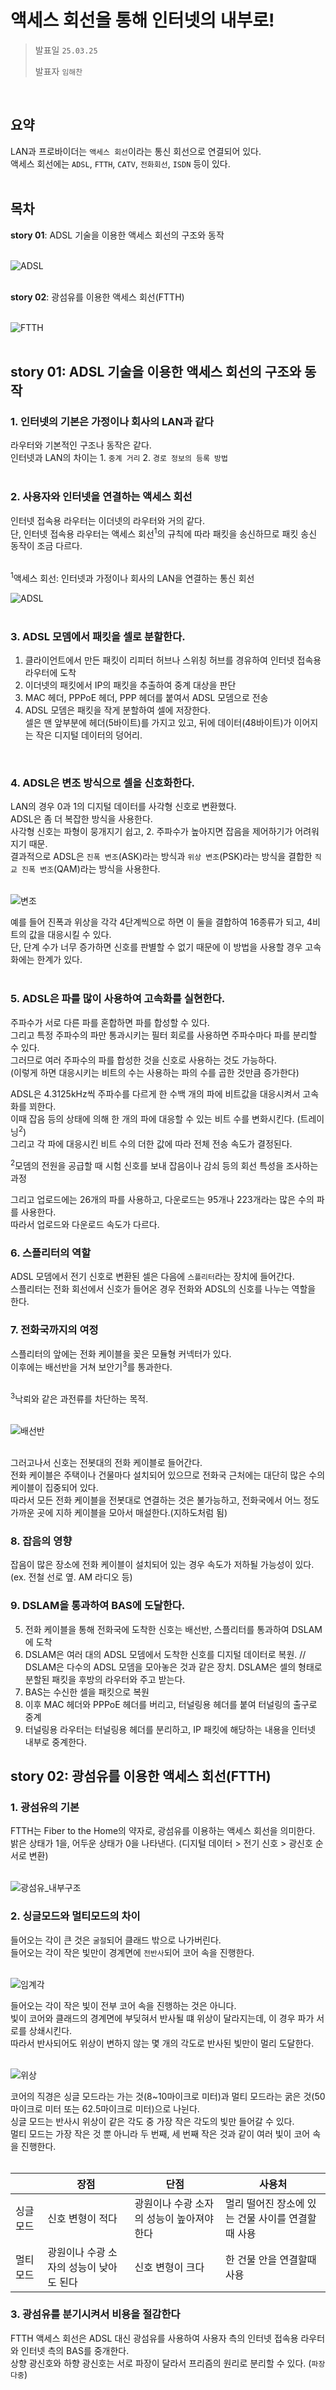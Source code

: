 # 액세스 회선을 통해 인터넷의 내부로!

> 발표일 `25.03.25`
>
> 발표자 `임해찬`

<br/>

## 요약
LAN과 프로바이더는 `액세스 회선`이라는 통신 회선으로 연결되어 있다.<br/>
액세스 회선에는 `ADSL`, `FTTH`, `CATV`, `전화회선`, `ISDN` 등이 있다.<br/>
<br/>

## 목차
**story 01**: ADSL 기술을 이용한 액세스 회선의 구조와 동작<br/>
<br/>

![ADSL](https://github.com/user-attachments/assets/bc794400-6837-4339-86a7-eacd8128f6f3)<br/>
<br/>

**story 02**: 광섬유를 이용한 액세스 회선(FTTH)<br/>
<br/>

![FTTH](https://github.com/user-attachments/assets/021c2139-bd79-4a01-b736-65d5d4546a2b)<br/>
<br/>

## story 01: ADSL 기술을 이용한 액세스 회선의 구조와 동작
### 1. 인터넷의 기본은 가정이나 회사의 LAN과 같다
라우터와 기본적인 구조나 동작은 같다.<br/>
인터넷과 LAN의 차이는 1. `중계 거리` 2. `경로 정보의 등록 방법`<br/>
<br/>

### 2. 사용자와 인터넷을 연결하는 액세스 회선
인터넷 접속용 라우터는 이더넷의 라우터와 거의 같다.<br/>
단, 인터넷 접속용 라우터는 액세스 회선<sup>1</sup>의 규칙에 따라 패킷을 송신하므로 패킷 송신 동작이 조금 다르다.<br/>
<br/>

<sup>1</sup>액세스 회선: 인터넷과 가정이나 회사의 LAN을 연결하는 통신 회선
<br/>

![ADSL](https://github.com/user-attachments/assets/7845306d-05b8-4dad-9385-e0e3c81ca5d5)<br/>
<br/>

### 3. ADSL 모뎀에서 패킷을 셀로 분할한다.
1. 클라이언트에서 만든 패킷이 리피터 허브나 스위칭 허브를 경유하여 인터넷 접속용 라우터에 도착<br/>
2. 이더넷의 패킷에서 IP의 패킷을 추출하여 중계 대상을 판단<br/>
3. MAC 헤더, PPPoE 헤더, PPP 헤더를 붙여서 ADSL 모뎀으로 전송<br/>
4. ADSL 모뎀은 패킷을 작게 분할하여 셀에 저장한다.<br/>
   셀은 맨 앞부분에 헤더(5바이트)를 가지고 있고, 뒤에 데이터(48바이트)가 이어지는 작은 디지털 데이터의 덩어리.<br/>
<br/>

### 4. ADSL은 변조 방식으로 셀을 신호화한다.
LAN의 경우 0과 1의 디지털 데이터를 사각형 신호로 변환했다.<br/>
ADSL은 좀 더 복잡한 방식을 사용한다.<br/>
사각형 신호는 파형이 뭉개지기 쉽고, 2. 주파수가 높아지면 잡음을 제어하기가 어려워지기 때문.<br/>
결과적으로 ADSL은 `진폭 변조`(ASK)라는 방식과 `위상 변조`(PSK)라는 방식을 결합한 `직교 진폭 변조`(QAM)라는 방식을 사용한다.<br/>
<br/>

![변조](https://github.com/user-attachments/assets/e236f1cb-88a7-4f82-bcb8-ccc78c299517)
<br/>

예를 들어 진폭과 위상을 각각 4단계씩으로 하면 이 둘을 결합하여 16종류가 되고, 4비트의 값을 대응시킬 수 있다.<br/>
단, 단계 수가 너무 증가하면 신호를 판별할 수 없기 때문에 이 방법을 사용할 경우 고속화에는 한계가 있다.<br/>
<br/>

### 5. ADSL은 파를 많이 사용하여 고속화를 실현한다.
주파수가 서로 다른 파를 혼합하면 파를 합성할 수 있다.<br/>
그리고 특정 주파수의 파만 통과시키는 필터 회로를 사용하면 주파수마다 파를 분리할 수 있다.<br/>
그러므로 여러 주파수의 파를 합성한 것을 신호로 사용하는 것도 가능하다.<br/>
(이렇게 하면 대응시키는 비트의 수는 사용하는 파의 수를 곱한 것만큼 증가한다)<br/>

ADSL은 4.3125kHz씩 주파수를 다르게 한 수백 개의 파에 비트값을 대응시켜서 고속화를 꾀한다.<br/>
이때 잡음 등의 상태에 의해 한 개의 파에 대응할 수 있는 비트 수를 변화시킨다. (트레이닝<sup>2</sup>)<br/>
그리고 각 파에 대응시킨 비트 수의 더한 값에 따라 전체 전송 속도가 결정된다.<br/>

<sup>2</sup>모뎀의 전원을 공급할 때 시험 신호를 보내 잡음이나 감쇠 등의 회선 특성을 조사하는 과정<br/>

그리고 업로드에는 26개의 파를 사용하고, 다운로드는 95개나 223개라는 많은 수의 파를 사용한다.<br/>
따라서 업로드와 다운로드 속도가 다르다.<br/>

### 6. 스플리터의 역할
ADSL 모뎀에서 전기 신호로 변환된 셀은 다음에 `스플리터`라는 장치에 들어간다.<br/>
스플리터는 전화 회선에서 신호가 들어온 경우 전화와 ADSL의 신호를 나누는 역할을 한다.<br/>

### 7. 전화국까지의 여정
스플리터의 앞에는 전화 케이블을 꽂은 모듈형 커넥터가 있다.<br/>
이후에는 배선반을 거쳐 보안기<sup>3</sup>를 통과한다.<br/>
<br/>

<sup>3</sup>낙뢰와 같은 과전류를 차단하는 목적.<br/>
<br/>

![배선반](https://github.com/user-attachments/assets/272baedc-16d9-46ec-98f9-f4f45ce93776)<br/>
<br/>

그러고나서 신호는 전봇대의 전화 케이블로 들어간다.<br/>
전화 케이블은 주택이나 건물마다 설치되어 있으므로 전화국 근처에는 대단히 많은 수의 케이블이 집중되어 있다.<br/>
따라서 모든 전화 케이블을 전봇대로 연결하는 것은 불가능하고, 전화국에서 어느 정도 가까운 곳에 지하 케이블을 모아서 매설한다.(지하도처럼 됨)<br/>

### 8. 잡음의 영향
잡음이 많은 장소에 전화 케이블이 설치되어 있는 경우 속도가 저하될 가능성이 있다. (ex. 전철 선로 옆. AM 라디오 등)

### 9. DSLAM을 통과하여 BAS에 도달한다.
5. 전화 케이블을 통해 전화국에 도착한 신호는 배선반, 스플리터를 통과하여 DSLAM에 도착
6. DSLAM은 여러 대의 ADSL 모뎀에서 도착한 신호를 디지털 데이터로 복원. // DSLAM은 다수의 ADSL 모뎀을 모아놓은 것과 같은 장치.
   DSLAM은 셀의 형태로 분할된 패킷을 후방의 라우터와 주고 받는다.
7. BAS는 수신한 셀을 패킷으로 복원
8. 이후 MAC 헤더와 PPPoE 헤더를 버리고, 터널링용 헤더를 붙여 터널링의 출구로 중계
9. 터널링용 라우터는 터널링용 헤더를 분리하고, IP 패킷에 해당하는 내용을 인터넷 내부로 중계한다.

## story 02: 광섬유를 이용한 액세스 회선(FTTH)
### 1. 광섬유의 기본
FTTH는 Fiber to the Home의 약자로, 광섬유를 이용하는 액세스 회선을 의미한다.<br/>
밝은 상태가 1을, 어두운 상태가 0을 나타낸다. (디지털 데이터 > 전기 신호 > 광신호 순서로 변환)<br/>
<br/>

![광섬유_내부구조](https://github.com/user-attachments/assets/770cd318-148d-417b-9ab7-3a7ec803c014)
<br/>

### 2. 싱글모드와 멀티모드의 차이
들어오는 각이 큰 것은 `굴절`되어 클래드 밖으로 나가버린다.<br/>
들어오는 각이 작은 빛만이 경계면에 `전반사`되어 코어 속을 진행한다.<br/>
<br/>

![임계각](https://github.com/user-attachments/assets/89a9b221-71bc-4395-850c-63531049a975)
<br/>

들어오는 각이 작은 빛이 전부 코어 속을 진행하는 것은 아니다.<br/>
빛이 코어와 클래드의 경계면에 부딪혀서 반사될 떄 위상이 달라지는데, 이 경우 파가 서로를 상쇄시킨다.<br/>
따라서 반사되어도 위상이 변하지 않는 몇 개의 각도로 반사된 빛만이 멀리 도달한다.<br/>
<br/>

![위상](https://github.com/user-attachments/assets/41e8d549-7b3f-4daa-b2e0-70021e80890f)
<br/>

코어의 직경은 싱글 모드라는 가는 것(8~10마이크로 미터)과 멀티 모드라는 굵은 것(50마이크로 미터 또는 62.5마이크로 미터)으로 나뉜다.<br/>
싱글 모드는 반사시 위상이 같은 각도 중 가장 작은 각도의 빛만 들어갈 수 있다.<br/>
멀티 모드는 가장 작은 것 뿐 아니라 두 번째, 세 번째 작은 것과 같이 여러 빛이 코어 속을 진행한다.<br/>
<br/>

||장점|단점|사용처|
|--------|---|---|---|
|싱글 모드|신호 변형이 적다|광원이나 수광 소자의 성능이 높아져야 한다|멀리 떨어진 장소에 있는 건물 사이를 연결할때 사용|
|멀티 모드|광원이나 수광 소자의 성능이 낮아도 된다|신호 변형이 크다|한 건물 안을 연결할때 사용|

### 3. 광섬유를 분기시켜서 비용을 절감한다
FTTH 액세스 회선은 ADSL 대신 광섬유를 사용하여 사용자 측의 인터넷 접속용 라우터와 인터넷 측의 BAS를 중개한다.<br/>
상향 광신호와 하향 광신호는 서로 파장이 달라서 프리즘의 원리로 분리할 수 있다. (`파장 다중`)<br/>



